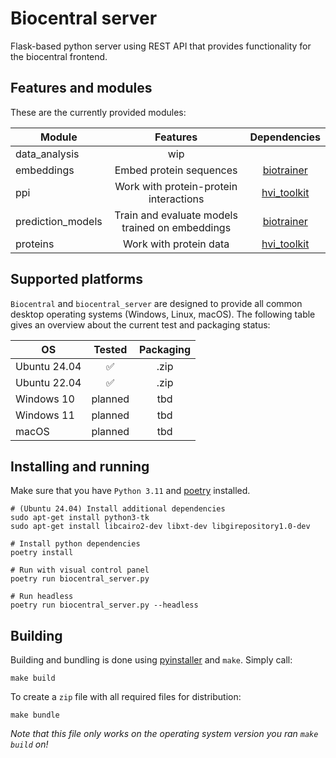# Biocentral server

Flask-based python server using REST API that provides functionality for the biocentral frontend.

## Features and modules

These are the currently provided modules:

| Module            |                    Features                     | Dependencies  | 
|-------------------|:-----------------------------------------------:|:-------------:|
| data_analysis     |                       wip                       |               | 
| embeddings        |             Embed protein sequences             | [biotrainer]  | 
| ppi               |     Work with protein-protein interactions      | [hvi_toolkit] | 
| prediction_models | Train and evaluate models trained on embeddings | [biotrainer]  |
| proteins          |             Work with protein data              | [hvi_toolkit] |

[biotrainer]: https://github.com/sacdallago/biotrainer
[hvi_toolkit]: https://github.com/SebieF/hvi_toolkit

## Supported platforms

`Biocentral` and `biocentral_server` are designed to provide all common desktop operating systems 
(Windows, Linux, macOS). 
The following table gives an overview about the current test and packaging status:

| OS           | Tested  | Packaging |
|--------------|:-------:|:---------:|
| Ubuntu 24.04 |    ✅    |   .zip    |
| Ubuntu 22.04 |    ✅    |   .zip    |
| Windows 10   | planned |    tbd    |
| Windows 11   | planned |    tbd    |
| macOS        | planned |    tbd    |

## Installing and running

Make sure that you have `Python 3.11` and [poetry](https://python-poetry.org/docs/#installation) installed.

```shell
# (Ubuntu 24.04) Install additional dependencies 
sudo apt-get install python3-tk
sudo apt-get install libcairo2-dev libxt-dev libgirepository1.0-dev

# Install python dependencies
poetry install

# Run with visual control panel
poetry run biocentral_server.py

# Run headless
poetry run biocentral_server.py --headless
```

## Building

Building and bundling is done using [pyinstaller](https://pyinstaller.org/en/stable/) and `make`. Simply call:
```shell
make build
```

To create a `zip` file with all required files for distribution:
```shell
make bundle
```

*Note that this file only works on the operating system version you ran `make build` on!*
